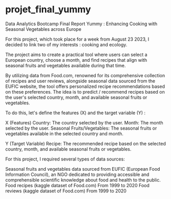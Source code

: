 ﻿# projet_final_yummy
 
Data Analytics Bootcamp
Final Report 
Yummy : Enhancing Cooking with Seasonal Vegetables across Europe

For this project, which took place for a week from August 23 2023, I decided to link two of my interests : cooking and ecology.

The project aims to create a practical tool where users can select a European country, choose a month, and find recipes that align with seasonal fruits and vegetables available during that time.
        
By utilizing data from Food.com, renowned for its comprehensive collection of recipes and user reviews, alongside seasonal data sourced from the EUFIC website, the tool offers personalized recipe recommendations based on these preferences.
The idea is to predict / recommend recipes based on the user's selected country, month, and available seasonal fruits or vegetables. 

To do this, let's define the features (X) and the target variable (Y) :

X (Features)
Country: The country selected by the user.
Month: The month selected by the user.
Seasonal Fruits/Vegetables: The seasonal fruits or vegetables available in the selected country and month.

Y (Target Variable)
Recipe: The recommended recipe based on the selected country, month, and available seasonal fruits or vegetables.

For this project, I required several types of data sources:        

Seasonal fruits and vegetables data sourced from EUFIC (European Food Information Council), an NGO dedicated to providing accessible and comprehensible scientific knowledge about food and health to the public.
Food recipes (kaggle dataset of Food.com) From 1999 to 2020
Food reviews (kaggle dataset of Food.com) From 1999 to 2020
